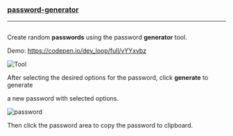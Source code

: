 ### [password-generator](https://takagotch.github.io/page421/)
---




```
```

Create random **passwords** using the password **generator** tool.

Demo: https://codepen.io/dev_loop/full/vYYxvbz

![Tool](https://github.com/devloop01/password-generator/blob/master/img/Screenshot%20from%202020-01-01%2003-54-29.png)

After selecting the desired options for the password, click **generate** to generate 

a new password with selected options.

![password](https://github.com/devloop01/password-generator/blob/master/img/Screenshot%20from%202020-01-01%2003-54-50.png)

Then click the password area to copy the password to clipboard.
